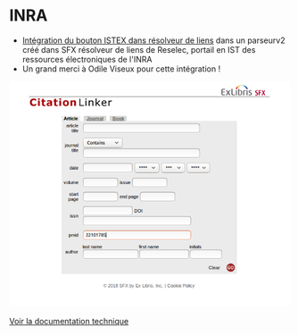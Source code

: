 # INRA

- [Intégration du bouton ISTEX dans résolveur de liens](https://doc.istex.fr/users/integration/discovery-tools/#primo-exlibris) dans un parseurv2 créé dans SFX résolveur de liens de Reselec, portail en IST des ressources électroniques de l'INRA
- Un grand merci à Odile Viseux pour cette intégration !

[![intégration INRA](../../.gitbook/assets/sfxinra.png)](http://openurl.ist.inra.fr:3410/sfxlcl41?ctx_enc=info%3Aofi%2Fenc%3AUTF-8&ctx_id=10_1&ctx_tim=2018-04-20T11%3A23%3A13CEST&ctx_ver=Z39.88-2004&rfr_id=info%3Asid%2Fsfxit.com%3Acitation&rft.genre=article&rft_id=info%3Apmid%2F22101785&rft_val_fmt=info%3Aofi%2Ffmt%3Akev%3Amtx%3Ajournal&sfx.title_search=contains&url_ctx_fmt=info%3Aofi%2Ffmt%3Akev%3Amtx%3Actx&url_ver=Z39.88-2004)

[Voir la documentation technique](https://doc.istex.fr/users/integration/discovery-tools/#2-parametrage-du-resolveur-sfxv2-vers-la-plateforme-istex)

